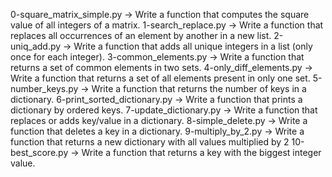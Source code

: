 0-square_matrix_simple.py -> Write a function that computes the square value of all integers of a matrix.
1-search_replace.py -> Write a function that replaces all occurrences of an element by another in a new list.
2-uniq_add.py -> Write a function that adds all unique integers in a list (only once for each integer).
3-common_elements.py -> Write a function that returns a set of common elements in two sets.
4-only_diff_elements.py -> Write a function that returns a set of all elements present in only one set.
5-number_keys.py -> Write a function that returns the number of keys in a dictionary.
6-print_sorted_dictionary.py -> Write a function that prints a dictionary by ordered keys.
7-update_dictionary.py -> Write a function that replaces or adds key/value in a dictionary.
8-simple_delete.py -> Write a function that deletes a key in a dictionary.
9-multiply_by_2.py -> Write a function that returns a new dictionary with all values multiplied by 2
10-best_score.py -> Write a function that returns a key with the biggest integer value.

